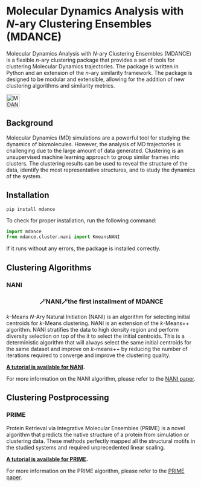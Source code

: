 # Molecular Dynamics Analysis with *N*-ary Clustering Ensembles (MDANCE)
Molecular Dynamics Analysis with *N*-ary Clustering Ensembles (MDANCE) is a flexible *n*-ary clustering package that provides a set of tools for clustering Molecular Dynamics trajectories. The package is written in Python and an extension of the *n*-ary similarity framework. The package is designed to be modular and extensible, allowing for the addition of new clustering algorithms and similarity metrics.

<a href="https://github.com/mqcomplab/MDANCE"><img src="https://img.shields.io/badge/-MDANCE-000000?style=flat-square&logo=Github&logoColor=white&link=https://github.com/mqcomplab/MDANCE" alt="MDANCE" width=auto height="35"></a>
## Background
Molecular Dynamics (MD) simulations are a powerful tool for studying the dynamics of biomolecules. However, the analysis of MD trajectories is challenging due to the large amount of data generated. Clustering is an unsupervised machine learning approach to group similar frames into clusters. The clustering results can be used to reveal the structure of the data, identify the most representative structures, and to study the dynamics of the system.

## Installation
```
pip install mdance
```
To check for proper installation, run the following command:
```python
import mdance
from mdance.cluster.nani import KmeansNANI
```
If it runs without any errors, the package is installed correctly.

## Clustering Algorithms
### NANI
<h3 align="center">
    <p><b>🪄NANI🪄the first installment of MDANCE</b></p>
    </h3>

*k*-Means *N*-Ary Natural Initiation (NANI) is an algorithm for selecting initial centroids for *k*-Means clustering. NANI is an extension of the *k*-Means++ algorithm. NANI stratifies the data to high density region and perform diversity selection on top of the it to select the initial centroids. This is a deterministic algorithm that will always select the same initial centroids for the same dataset and improve on *k*-means++ by reducing the number of iterations required to converge and improve the clustering quality.

**[A tutorial is available for NANI](https://github.com/mqcomplab/MDANCE/blob/main/tutorials/nani.md).**

For more information on the NANI algorithm, please refer to the [NANI paper](https://www.biorxiv.org/content/10.1101/2024.03.07.583975v1). 


## Clustering Postprocessing
### PRIME
Protein Retrieval via Integrative Molecular Ensembles (PRIME)</b> is a novel algorithm that predicts the native structure of a protein from simulation or clustering data. These methods perfectly mapped all the structural motifs in the studied systems and required unprecedented linear scaling.

**[A tutorial is available for PRIME](https://github.com/mqcomplab/MDANCE/blob/main/tutorials/prime.md).**

For more information on the PRIME algorithm, please refer to the [PRIME paper](https://www.biorxiv.org/content/10.1101/2024.03.19.585783v1). 